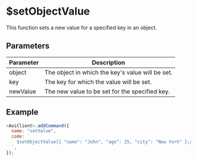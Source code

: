 # $setObjectValue

This function sets a new value for a specified key in an object.

## Parameters

| Parameter  | Description                                       |
| ---------- | ------------------------------------------------- |
| object     | The object in which the key's value will be set.  |
| key        | The key for which the value will be set.          |
| newValue   | The new value to be set for the specified key.    |

## Example

```js
<AoiClient>.addCommand({
  name: "setValue",
  code: `
    $setObjectValue[{ "name": "John", "age": 25, "city": "New York" };age;30] // Replace the object with your own
  `,
});
```
